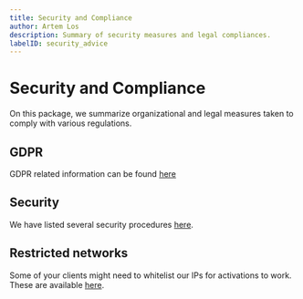 ```yaml
---
title: Security and Compliance
author: Artem Los
description: Summary of security measures and legal compliances.
labelID: security_advice
---
```


# Security and Compliance

On this package, we summarize organizational and legal measures taken to comply with various regulations.

## GDPR

GDPR related information can be found [here](/legal/GDPR)

## Security
We have listed several security procedures [here](/legal/DataPolicy#safeguarding-measures).

## Restricted networks
Some of your clients might need to whitelist our IPs for activations to work. These are available [here](/security/api-ip).